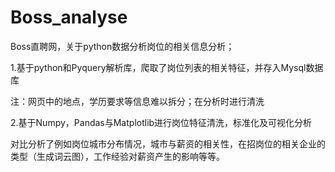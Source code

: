 # Boss_analyse



Boss直聘网，关于python数据分析岗位的相关信息分析；

1.基于python和Pyquery解析库，爬取了岗位列表的相关特征，并存入Mysql数据库

注：网页中的地点，学历要求等信息难以拆分；在分析时进行清洗

2.基于Numpy，Pandas与Matplotlib进行岗位特征清洗，标准化及可视化分析

对比分析了例如岗位城市分布情况，城市与薪资的相关性，在招岗位的相关企业的类型（生成词云图），工作经验对薪资产生的影响等等。
